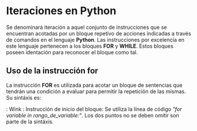 # Iteraciones en Python #

Se denominará iteración a aquel conjunto de instrucciones que se encuentran acotadas por un bloque repetivo de acciones indicadas a través de comandos en el lenguaje **Python**. Las instrucciones por excelencia en este lenguaje pertenecen a los bloques **FOR** y **WHILE**. Estos bloques poseen identación para reconocer  el bloque como tal.

## Uso de la instrucción for ##

La instrucción **FOR** es utilizada para acotar un bloque de sentencias que tendrán una condición a evaluar para permitir la repetición de las mismas. Su sintáxis es:

: Wink : Instrucción de inicio del bloque: Se utiliza  la línea de código _"for variable  in rango_de_variable:"_. Los dos puntos no se deben omitir son parte de la sintáxis.
